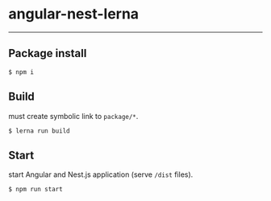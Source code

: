 # angular-nest-lerna

---

## Package install

```
$ npm i
```

## Build

must create symbolic link to `package/*`.

```
$ lerna run build
```

## Start

start Angular and Nest.js application (serve `/dist` files).

```
$ npm run start
```
